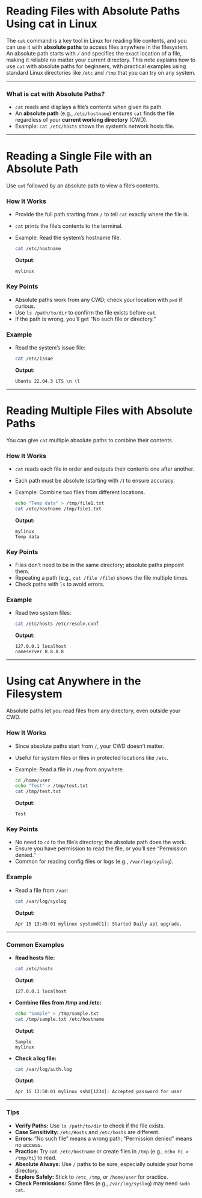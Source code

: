 # **Reading Files with Absolute Paths Using cat in Linux**

The `cat` command is a key tool in Linux for reading file contents, and you can use it with **absolute paths** to access files anywhere in the filesystem. An absolute path starts with `/` and specifies the exact location of a file, making it reliable no matter your current directory. This note explains how to use `cat` with absolute paths for beginners, with practical examples using standard Linux directories like `/etc` and `/tmp` that you can try on any system.

---

### **What is cat with Absolute Paths?**

- `cat` reads and displays a file’s contents when given its path.
- An **absolute path** (e.g., `/etc/hostname`) ensures `cat` finds the file regardless of your **current working directory** (CWD).
- Example: `cat /etc/hosts` shows the system’s network hosts file.

---

# **Reading a Single File with an Absolute Path**

Use `cat` followed by an absolute path to view a file’s contents.

### **How It Works**

- Provide the full path starting from `/` to tell `cat` exactly where the file is.
- `cat` prints the file’s contents to the terminal.
- Example: Read the system’s hostname file.
    
    ```bash
    cat /etc/hostname
    ```
    
    **Output:**
    
    ```
    mylinux
    ```
    

### **Key Points**

- Absolute paths work from any CWD; check your location with `pwd` if curious.
- Use `ls /path/to/dir` to confirm the file exists before `cat`.
- If the path is wrong, you’ll get “No such file or directory.”

### **Example**

- Read the system’s issue file:
    
    ```bash
    cat /etc/issue
    ```
    
    **Output:**
    
    ```
    Ubuntu 22.04.3 LTS \n \l
    ```
    

---

# **Reading Multiple Files with Absolute Paths**

You can give `cat` multiple absolute paths to combine their contents.

### **How It Works**

- `cat` reads each file in order and outputs their contents one after another.
- Each path must be absolute (starting with `/`) to ensure accuracy.
- Example: Combine two files from different locations.
    
    ```bash
    echo "Temp data" > /tmp/file1.txt
    cat /etc/hostname /tmp/file1.txt
    ```
    
    **Output:**
    
    ```
    mylinux
    Temp data
    ```
    

### **Key Points**

- Files don’t need to be in the same directory; absolute paths pinpoint them.
- Repeating a path (e.g., `cat /file /file`) shows the file multiple times.
- Check paths with `ls` to avoid errors.

### **Example**

- Read two system files:
    
    ```bash
    cat /etc/hosts /etc/resolv.conf
    ```
    
    **Output:**
    
    ```
    127.0.0.1 localhost
    nameserver 8.8.8.8
    ```
    

---

# **Using cat Anywhere in the Filesystem**

Absolute paths let you read files from any directory, even outside your CWD.

### **How It Works**

- Since absolute paths start from `/`, your CWD doesn’t matter.
- Useful for system files or files in protected locations like `/etc`.
- Example: Read a file in `/tmp` from anywhere.
    
    ```bash
    cd /home/user
    echo "Test" > /tmp/test.txt
    cat /tmp/test.txt
    ```
    
    **Output:**
    
    ```
    Test
    ```
    

### **Key Points**

- No need to `cd` to the file’s directory; the absolute path does the work.
- Ensure you have permission to read the file, or you’ll see “Permission denied.”
- Common for reading config files or logs (e.g., `/var/log/syslog`).

### **Example**

- Read a file from `/var`:
    
    ```bash
    cat /var/log/syslog
    ```
    
    **Output:**
    
    ```
    Apr 15 13:45:01 mylinux systemd[1]: Started Daily apt upgrade.
    ```
    

---

### **Common Examples**

- **Read hosts file:**
    
    ```bash
    cat /etc/hosts
    ```
    
    **Output:**
    
    ```
    127.0.0.1 localhost
    ```
    
- **Combine files from /tmp and /etc:**
    
    ```bash
    echo "Sample" > /tmp/sample.txt
    cat /tmp/sample.txt /etc/hostname
    ```
    
    **Output:**
    
    ```
    Sample
    mylinux
    ```
    
- **Check a log file:**
    
    ```bash
    cat /var/log/auth.log
    ```
    
    **Output:**
    
    ```
    Apr 15 13:50:01 mylinux sshd[1234]: Accepted password for user
    ```
    

---

### **Tips**

- **Verify Paths:** Use `ls /path/to/dir` to check if the file exists.
- **Case Sensitivity:** `/etc/Hosts` and `/etc/hosts` are different.
- **Errors:** “No such file” means a wrong path; “Permission denied” means no access.
- **Practice:** Try `cat /etc/hostname` or create files in `/tmp` (e.g., `echo hi > /tmp/hi`) to read.
- **Absolute Always:** Use `/` paths to be sure, especially outside your home directory.
- **Explore Safely:** Stick to `/etc`, `/tmp`, or `/home/user` for practice.
- **Check Permissions:** Some files (e.g., `/var/log/syslog`) may need `sudo cat`.